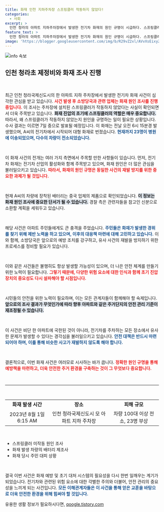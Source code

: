 ```yaml
---
title: 화재 인천 지하주차장 스프링클러 작동하지 않았다!
categories:
  - 사회
excerpt: >
  인천 청라의 아파트 지하주차장에서 발생한 전기차 화재의 원인 규명이 시급하다. 스프링클러가 작동하지 않아 대형 화재로 번진 이번 사건은 23명이 부상을 입고 100대 이상의 차량이 전소된 참사로, 소방당국의 조사 결과는 곧 공개된다. 
feature_text: >
  인천 청라의 아파트 지하주차장에서 발생한 전기차 화재의 원인 규명이 시급하다. 스프링클러가 작동하지 않아 대형 화재로 번진 이번 사건은 23명이 부상을 입고 100대 이상의 차량이 전소된 참사로, 소방당국의 조사 결과는 곧 공개된다. 
image: 'https://blogger.googleusercontent.com/img/b/R29vZ2xl/AVvXsEixyZcFfHzMRdzZMjFBmAUKJYCLCGyLL1o632UiGVXcaFdKo_bkvkuCioo0uUKlGfBVcT3P84aROyZIXSBEx3Aw5nCQ3pTgDom1WDC4m8eifvWiAmWEEVb4x6G_l8C0QH225ldMjyaFvpxGEBGNO37VmDTDMHGhJPq73UglMfDca1-0aw/s1600/blogspot.png'
---
```


<p><img src="https://blogger.googleusercontent.com/img/b/R29vZ2xl/AVvXsEixyZcFfHzMRdzZMjFBmAUKJYCLCGyLL1o632UiGVXcaFdKo_bkvkuCioo0uUKlGfBVcT3P84aROyZIXSBEx3Aw5nCQ3pTgDom1WDC4m8eifvWiAmWEEVb4x6G_l8C0QH225ldMjyaFvpxGEBGNO37VmDTDMHGhJPq73UglMfDca1-0aw/s1600/blogspot.png" alt="info 속보" /></p>

<h2 data-ke-size="size26">인천 청라초 제정비와 화재 조사 진행</h2>

<p data-ke-size="size16">&nbsp;</p>

<p>최근 인천 청라국제신도시의 한 아파트 지하 주차장에서 발생한 전기차 화재 사건이 심각한 관심을 받고 있습니다. <b><span style="color: #ee2323;">사건 발생 후 소방당국과 관련 업체는 화재 원인 조사를 진행 중입니다.</span></b> 이 조사는 주차장에 설치된 스프링클러가 작동하지 않았다는 사실이 확인되면서 더욱 주목받고 있습니다. <b><span style="background-color: #21538527;">화재 진압의 초기에 스프링클러의 역할은 매우 중요합니다.</span></b> 따라서, 왜 스프링클러가 작동하지 않았는지 원인을 규명하는 일이 필요한 상황입니다. 수사 결과는 이르면 7일 중으로 발표될 예정입니다. 이 화재는 전날 오전 6시 15분경 발생했으며, A씨의 전기차에서 시작되어 대형 화재로 번졌습니다. <b><span style="color: #1a5490;">현재까지 23명이 병원에 이송되었으며, 다수의 차량이 전소되었습니다.</span></b> </p>

<p data-ke-size="size16">&nbsp;</p>

<p>이 화재 사건의 전개는 여러 가지 측면에서 주목할 만한 사항들이 있습니다. 먼저, 전기차 화재는 전기차 산업의 활성화와 함께 주목받고 있으며, 화재 원인은 더 많은 관심을 불러일으키고 있습니다. <b><span style="color: #ee2323;">따라서, 화재의 원인 규명은 동일한 사건의 재발 방지를 위한 중요한 과제가 될 것입니다.</span></b> </p>

<p data-ke-size="size16">&nbsp;</p>

<p>현재 A씨의 차량에 장착된 배터리는 중국 업체의 제품으로 확인되었습니다. <b><span style="background-color: #21538527;">이 정보는 화재 원인 조사에 중요한 단서가 될 수 있습니다.</span></b> 경찰 측은 관련자들을 참고인 신분으로 소환할 계획을 세워두고 있습니다. </p>

<p data-ke-size="size16">&nbsp;</p>

<p>해당 사건은 아파트 주민들에게도 큰 충격을 주었습니다. <b><span style="color: #1a5490;">주민들은 화재가 발생한 경위를 찾기 위해 제반 노력을 하고 있으며, 이후의 대응책 마련에 대해 고민하고 있습니다.</span></b> 이와 함께, 소방당국은 앞으로의 예방 조치를 강구하고, 유사 사건의 재발을 방지하기 위한 프로세스를 정비할 필요가 있습니다. </p>

<p data-ke-size="size16">&nbsp;</p>

<p>이와 같은 사건들은 불행히도 항상 발생할 가능성이 있으며, 더 나은 안전 체계를 만들기 위한 노력이 필요합니다. <b><span style="color: #ee2323;">그렇기 때문에, 다양한 위험 요소에 대한 인식과 함께 초기 진압 장치의 중요성도 다시 설파해야 할 시점입니다.</span></b> </p>

<p data-ke-size="size16">&nbsp;</p>

<p>시민들의 안전을 위한 노력이 필요하며, 이는 모든 관계자들이 함께해야 할 숙제입니다. <b><span style="background-color: #21538527;">앞으로의 조사 결과가 무엇인가에 따라 향후 아파트와 같은 주거단지의 안전 관리 기준이 재조정될 수 있습니다.</span></b> </p>

<p data-ke-size="size16">&nbsp;</p>

<p>이 사건은 비단 한 아파트에 국한된 것이 아니라, 전기차를 주차하는 모든 장소에서 유사한 문제가 발생할 수 있다는 경각심을 불러일으키고 있습니다. <b><span style="color: #1a5490;">안전 대책은 반드시 마련되어야 하며, 이를 통해 비슷한 사고가 재발하지 않도록 해야 합니다.</span></b> </p>

<p data-ke-size="size16">&nbsp;</p>

<p>결론적으로, 이번 화재 사건은 여러모로 시사하는 바가 큽니다. <b><span style="color: #ee2323;">정확한 원인 규명을 통해 예방책을 마련하고, 더욱 안전한 주거 환경을 구축하는 것이 그 무엇보다 중요합니다.</span></b> </p>

<p data-ke-size="size16">&nbsp;</p>

<hr />

<p data-ke-size="size16">&nbsp;</p>

<table>
  <tr>
    <td style="text-align: center; height: 17px;"><b>화재 발생 시간</b></td>
    <td style="text-align: center; height: 17px;"><b>장소</b></td>
    <td style="text-align: center; height: 17px;"><b>피해 규모</b></td>
  </tr>
  <tr>
    <td style="text-align: center; height: 17px;">2023년 8월 1일 6:15 AM</td>
    <td style="text-align: center; height: 17px;">인천 청라국제신도시 모 아파트 지하 주차장</td>
    <td style="text-align: center; height: 17px;">차량 100대 이상 전소, 23명 부상</td>
  </tr>
</table>

<p data-ke-size="size16">&nbsp;</p>

<ul>
  <li>스프링클러 미작동 원인 조사</li>
  <li>화재 발생 차량의 배터리 제조사</li>
  <li>화재 당시 주민 대피 상황</li>
</ul>

<p data-ke-size="size16">&nbsp;</p> 

<p>결국 이번 사건은 화재 예방 및 초기 대처 시스템의 필요성을 다시 한번 일깨우는 계기가 되었습니다. 전기차와 관련된 위험 요소에 대한 각별한 주의와 더불어, 안전 관리의 중요성을 느끼게 되는 사건입니다. <b><span style="color: #1a5490;">모든 이해관계자들은 이 사건을 통해 얻은 교훈을 바탕으로 더욱 안전한 환경을 위해 힘써야 할 것입니다.</span></b></p>
유용한 생활 정보가 필요하시다면, <a href="https://qoogle.tistory.com" rel="dofollow">qoogle.tistory.com</a>


